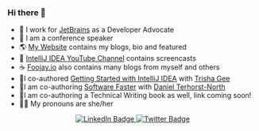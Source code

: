 ### Hi there 👋

- 🥑 I work for [JetBrains](https://www.jetbrains.com) as a Developer Advocate
- 🎤 I am a conference speaker 
- 🌎 [My Website](https://www.helenjoscott.com) contains my blogs, bio and featured
- 🎥 [IntelliJ IDEA YouTube Channel](https://www.youtube.com/c/intellijidea) contains screencasts
- ☕️ [Foojay.io](https://foojay.io/today/author/helenjoscott/) also contains many blogs from myself and others
- 📕I co-authored [Getting Started with IntelliJ IDEA](https://leanpub.com/gettingtoknowIntelliJIDEA) with [Trisha Gee](https://twitter.com/trisha_gee)
- 📗I am co-authoring [Software Faster](https://leanpub.com/softwarefaster/) with [Daniel Terhorst-North](https://twitter.com/tastapod)
- 📘I am co-authoring a Technical Writing book as well, link coming soon!
- 👯‍♀️ My pronouns are she/her

<div align="center" id="badges">
  <a href="https://www.linkedin.com/in/helenjoscott">
    <img src="https://img.shields.io/badge/LinkedIn-blue?style=for-the-badge&logo=linkedin&logoColor=white" alt="LinkedIn Badge"/>
  </a>
  <a href="https://twitter.com/HelenJoScott">
    <img src="https://img.shields.io/badge/Twitter-blue?style=for-the-badge&logo=twitter&logoColor=white" alt="Twitter Badge"/>
  </a>
</div>

